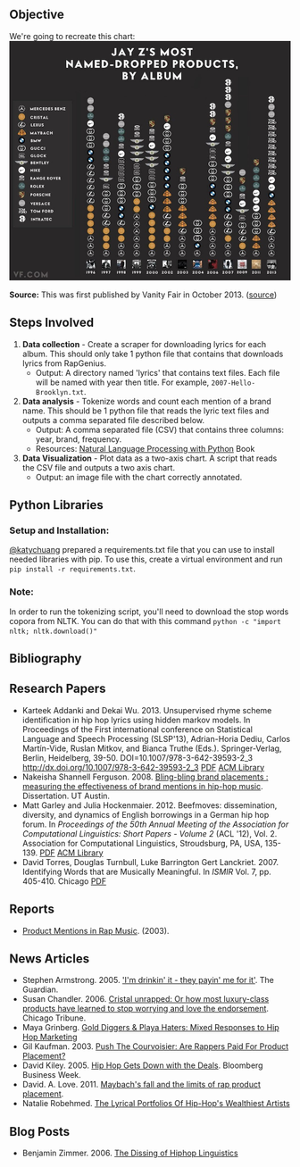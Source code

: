 Objective
---

We're going to recreate this chart: 
![](original.jpg)

**Source:** This was first published by Vanity Fair in October 2013. ([source](http://www.vanityfair.com/hollywood/2013/10/jay-z-brands-song-chart))

Steps Involved
---

1. **Data collection** - Create a scraper for downloading lyrics for each album. This should only take 1 python file that contains that downloads lyrics from RapGenius.
	- Output:  A directory named 'lyrics' that contains text files. Each file will be named with year then title. For example, `2007-Hello-Brooklyn.txt`.
2. **Data analysis** - Tokenize words and count each mention of a brand name. This should be 1 python file that reads the lyric text files and outputs a comma separated file described below.
	- Output: A comma separated file (CSV) that contains three columns: year, brand, frequency.
	- Resources: [Natural Language Processing with Python](http://www.nltk.org/book/) Book
3. **Data Visualization** - Plot data as a two-axis chart. A script that reads the CSV file and outputs a two axis chart. 
	- Output: an image file with the chart correctly annotated.


Python Libraries
---

### Setup and Installation: 

[@katychuang](http://github.com/katychuang) prepared a requirements.txt file that you can use to install needed libraries with pip. To use this, create a virtual environment and run `pip install -r requirements.txt`.

### Note: 

In order to run the tokenizing script, you'll need to download the stop words copora from NLTK. You can do that with this command `python -c "import nltk; nltk.download()"`


Bibliography
---

## Research Papers

* Karteek Addanki and Dekai Wu. 2013. Unsupervised rhyme scheme identification in hip hop lyrics using hidden markov models. In Proceedings of the First international conference on Statistical Language and Speech Processing (SLSP'13), Adrian-Horia Dediu, Carlos Martín-Vide, Ruslan Mitkov, and Bianca Truthe (Eds.). Springer-Verlag, Berlin, Heidelberg, 39-50. DOI=10.1007/978-3-642-39593-2_3 http://dx.doi.org/10.1007/978-3-642-39593-2_3 [PDF](http://www.cs.ust.hk/~dekai/library/WU_Dekai/AddankiWu_Slsp2013.pdf) [ACM Library](http://dl.acm.org/citation.cfm?id=2530107)
* Nakeisha Shannell Ferguson. 2008. [Bling-bling brand placements : measuring the effectiveness of brand mentions in hip-hop music](http://repositories.lib.utexas.edu/handle/2152/17959). Dissertation. UT Austin.
* Matt Garley and Julia Hockenmaier. 2012. Beefmoves: dissemination, diversity, and dynamics of English borrowings in a German hip hop forum. In *Proceedings of the 50th Annual Meeting of the Association for Computational Linguistics: Short Papers - Volume 2* (ACL '12), Vol. 2. Association for Computational Linguistics, Stroudsburg, PA, USA, 135-139. [PDF](http://www.aclweb.org/anthology/P12-2027) [ACM Library](http://dl.acm.org/citation.cfm?id=2390699)
* David Torres, Douglas Turnbull, Luke Barrington Gert Lanckriet. 2007. Identifying Words that are Musically Meaningful. In *ISMIR* Vol. 7, pp. 405-410. Chicago [PDF](http://cseweb.ucsd.edu/~datorres/bibs/MusicVocab_ISMIR07.pdf)

## Reports

* [Product Mentions in Rap Music](http://www.uic.edu/orgs/kbc/hiphop/mentions.htm). (2003).

## News Articles

* Stephen Armstrong. 2005. ['I'm drinkin' it - they payin' me for it'](http://www.theguardian.com/media/2005/jul/11/mondaymediasection.advertising). The Guardian.
* Susan Chandler. 2006. [Cristal unrapped: Or how most luxury-class products have learned to stop worrying and love the endorsement](http://articles.chicagotribune.com/2006-07-02/news/0607020255_1_hip-hop-artists-polaroid-cadillac). Chicago Tribune.
* Maya Grinberg. [Gold Diggers & Playa Haters: Mixed Responses to Hip Hop Marketing](http://cf.rims.org/Magazine/PrintTemplate.cfm?AID=3287)
* Gil Kaufman. 2003. [Push The Courvoisier: Are Rappers Paid For Product Placement?](http://www.mtv.com/news/1472393/push-the-courvoisier-are-rappers-paid-for-product-placement/)
* David Kiley. 2005. [Hip Hop Gets Down with the Deals](http://www.businessweek.com/stories/2005-05-15/hip-hop-gets-down-with-the-deals). Bloomberg Business Week. 
* David. A. Love. 2011. [Maybach's fall and the limits of rap product placement](http://thegrio.com/2011/11/30/does-hip-hop-product-placement-make-a-difference/). 
* Natalie Robehmed. [The Lyrical Portfolios Of Hip-Hop's Wealthiest Artists](http://www.forbes.com/sites/natalierobehmed/2014/04/16/the-lyrical-portfolios-of-hip-hops-wealthiest-artists/)

## Blog Posts

* Benjamin Zimmer. 2006. [The Dissing of Hiphop Linguistics](http://itre.cis.upenn.edu/~myl/languagelog/archives/002792.html)
